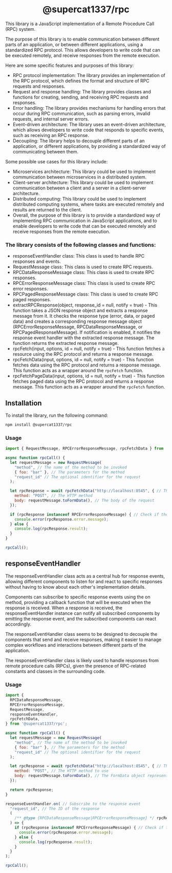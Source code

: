 <h1 align="center">
    @supercat1337/rpc
</h1>

This library is a JavaScript implementation of a Remote Procedure Call (RPC) system.

The purpose of this library is to enable communication between different parts of an application, or between different applications, using a standardized RPC protocol. This allows developers to write code that can be executed remotely, and receive responses from the remote execution.

Here are some specific features and purposes of this library:
- RPC protocol implementation: The library provides an implementation of the RPC protocol, which defines the format and structure of RPC requests and responses.
- Request and response handling: The library provides classes and functions for creating, sending, and receiving RPC requests and responses.
- Error handling: The library provides mechanisms for handling errors that occur during RPC communication, such as parsing errors, invalid requests, and internal server errors.
- Event-driven architecture: The library uses an event-driven architecture, which allows developers to write code that responds to specific events, such as receiving an RPC response.
- Decoupling: The library helps to decouple different parts of an application, or different applications, by providing a standardized way of communicating between them.

Some possible use cases for this library include:
- Microservices architecture: This library could be used to implement communication between microservices in a distributed system.
- Client-server architecture: This library could be used to implement communication between a client and a server in a client-server architecture.
- Distributed computing: This library could be used to implement distributed computing systems, where tasks are executed remotely and results are returned to the client.
- Overall, the purpose of this library is to provide a standardized way of implementing RPC communication in JavaScript applications, and to enable developers to write code that can be executed remotely and receive responses from the remote execution.

### The library consists of the following classes and functions:
- responseEventHandler class: This class is used to handle RPC responses and events.
- RequestMessage class: This class is used to create RPC requests.
- RPCDataResponseMessage class: This class is used to create RPC responses.
- RPCErrorResponseMessage class: This class is used to create RPC error responses.
- RPCPagedResponseMessage class: This class is used to create RPC paged responses.
- extractRPCResponse(object, response_id = null, notify = true) - This function takes a JSON response object and extracts a response message from it. It checks the response type (error, data, or paged data) and creates a corresponding response message object (RPCErrorResponseMessage, RPCDataResponseMessage, or RPCPagedResponseMessage). If notification is enabled, it notifies the response event handler with the extracted response message. The function returns the extracted response message. 
- rpcFetch(input, options, id = null, notify = true) - This function fetches a resource using the RPC protocol and returns a response message.
- rpcFetchData(input, options, id = null, notify = true) - This function fetches data using the RPC protocol and returns a response message. This function acts as a wrapper around the `rpcFetch` function.
- rpcFetchPageData(input, options, id = null, notify = true) - This function fetches paged data using the RPC protocol and returns a response message. This function acts as a wrapper around the `rpcFetch` function.

## Installation

To install the library, run the following command:

```bash
npm install @supercat1337/rpc
```

### Usage

```js
import { RequestMessage, RPCErrorResponseMessage, rpcFetchData } from '@supercat1337/rpc';

async function rpcCall() {
  let requestMessage = new RequestMessage(
    "method", // The name of the method to be invoked
    { foo: "bar" }, // The parameters for the method
    "request_id" // The optional identifier for the request
  );

  let rpcResponse = await rpcFetchData("http://localhost:8545", { // The URL of the RPC server
    method: "POST", // The HTTP method
    body: requestMessage.toFormData(), // The body of the request
  });

  if (rpcResponse instanceof RPCErrorResponseMessage) { // Check if the response is an error
    console.error(rpcResponse.error.message);
  } else {
    console.log(rpcResponse.result);
  }
}

rpcCall();
```

## responseEventHandler

The responseEventHandler class acts as a central hub for response events, allowing different components to listen for and react to specific responses without having to know about each other's implementation details.

Components can subscribe to specific response events using the on method, providing a callback function that will be executed when the response is received. When a response is received, the responseEventHandler instance can notify all subscribed components by emitting the response event, and the subscribed components can react accordingly.

The responseEventHandler class seems to be designed to decouple the components that send and receive responses, making it easier to manage complex workflows and interactions between different parts of the application.

The responseEventHandler class is likely used to handle responses from remote procedure calls (RPCs), given the presence of RPC-related constants and classes in the surrounding code.

### Usage

```js
import {
  RPCDataResponseMessage,
  RPCErrorResponseMessage,
  RequestMessage,
  responseEventHandler,
  rpcFetchData,
} from '@supercat1337/rpc';

async function rpcCall() {
  let requestMessage = new RequestMessage(
    "method", // The name of the method to be invoked
    { foo: "bar" }, // The parameters for the method
    "request_id" // The optional identifier for the request
  );

  let rpcResponse = await rpcFetchData("http://localhost:8545", { // The URL of the RPC server
    method: "POST", // The HTTP method to use
    body: requestMessage.toFormData(), // The FormData object representing the RPCRequest
  });

  return rpcResponse;
}

responseEventHandler.on( // Subscribe to the response event
  "request_id", // The ID of the response
  (
    /** @type {RPCDataResponseMessage|RPCErrorResponseMessage} */ rpcResponse // The response message
  ) => {
    if (rpcResponse instanceof RPCErrorResponseMessage) { // Check if the response is an error
      console.error(rpcResponse.error.message);
    } else {
      console.log(rpcResponse.result);
    }
  }
);

rpcCall();
```
